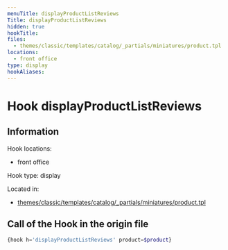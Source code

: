 ```yaml
---
menuTitle: displayProductListReviews
Title: displayProductListReviews
hidden: true
hookTitle: 
files:
  - themes/classic/templates/catalog/_partials/miniatures/product.tpl
locations:
  - front office
type: display
hookAliases:
---
```


# Hook displayProductListReviews

## Information

Hook locations: 
  - front office

Hook type: display

Located in: 
  - [themes/classic/templates/catalog/_partials/miniatures/product.tpl](https://github.com/PrestaShop/PrestaShop/blob/8.0.x/themes/classic/templates/catalog/_partials/miniatures/product.tpl)

## Call of the Hook in the origin file

```php
{hook h='displayProductListReviews' product=$product}
```